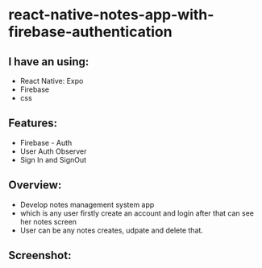 # react-native-notes-app-with-firebase-authentication

<div>

<h2> I have an using: </h2>
<ul> 
   <li>React Native: Expo</li>
   <li>Firebase</li>
   <li>css</li>
</ul>

<h2> Features: </h2>
<ul> 
   <li>Firebase - Auth</li>
   <li>User Auth Observer</li>
   <li>Sign In and SignOut</li>
</ul>

<h2> Overview: </h2>
<ul> 
   <li>Develop notes management system app</li>
   <li>which is any user firstly create an account and login after that can see her notes screen</li>
   <li>User can be any notes creates, udpate and delete that.</li>
</ul>
</div>

<h2> Screenshot: </h2>
<div> </div>
<img scr='./assets/screenshots/Capture.PNG' />
